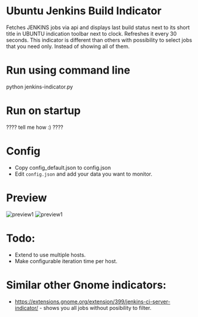# Ubuntu Jenkins Build Indicator
Fetches JENKINS jobs via api and displays last build status next to its short title in UBUNTU indication toolbar next to clock.
Refreshes it every 30 seconds.
This indicator is different than others with possibility to select jobs that you need only. Instead of showing all of them.

# Run using command line 
python jenkins-indicator.py

# Run on startup
???? tell me how :) ????

# Config
 * Copy config_default.json to config.json
 * Edit `config.json` and add your data you want to monitor.
 
# Preview
 ![preview1](http://seemas.net/sites/default/files/2018-10/Selection_685.png)
 ![preview1](http://seemas.net/sites/default/files/2018-10/Selection_686.png)

# Todo:
 * Extend to use multiple hosts.
 * Make configurable iteration time per host.

# Similar other Gnome indicators:
 * https://extensions.gnome.org/extension/399/jenkins-ci-server-indicator/ - shows you all jobs without posibility to filter.
